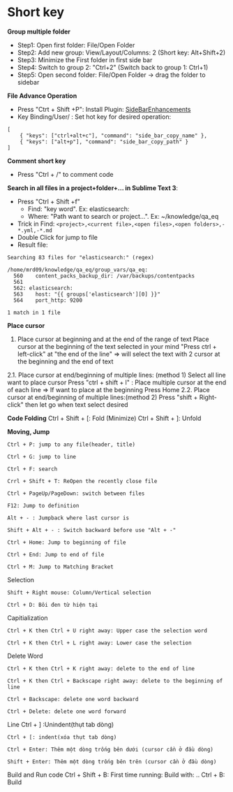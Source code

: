 # Short key
**Group multiple folder**
- Step1: Open first folder: File/Open Folder 
- Step2: Add new group: View/Layout/Columns: 2 (Short key: Alt+Shift+2)
- Step3: Minimize the First folder in first side bar
- Step4: Switch to group 2: "Ctrl+2" (Switch back to group 1: Ctrl+1)
- Step5: Open second folder: File/Open Folder -> drag the folder to sidebar

**File Advance Operation**
- Press "Ctrt + Shift +P": Install Plugin: [SideBarEnhancements](https://packagecontrol.io/packages/SideBarEnhancements)
- Key Binding/User/ : Set hot key for desired operation:
```
[
	{ "keys": ["ctrl+alt+c"], "command": "side_bar_copy_name" },
	{ "keys": ["alt+p"], "command": "side_bar_copy_path" }
]
```

**Comment short key**
- Press "Ctrl + /" to comment code

**Search in all files in a project+folder+... in Sublime Text 3**:
- Press "Ctrl + Shift +f"
	+ Find: "key word". Ex: elasticsearch:
	+ Where: "Path want to search or project...". Ex: ~/knowledge/qa_eq
- Trick in Find: ```<project>,<current file>,<open files>,<open folders>,-*.yml,-*.md```
- Double Click for jump to file
- Result file:
	
```
Searching 83 files for "elasticsearch:" (regex)

/home/mrd09/knowledge/qa_eq/group_vars/qa_eq:
  560    content_packs_backup_dir: /var/backups/contentpacks
  561  
  562: elasticsearch:
  563    host: "{{ groups['elasticsearch'][0] }}"
  564    port_http: 9200

1 match in 1 file
```

**Place cursor**
  1. Place cursor at beginning and at the end of the range of text
	Place cursor at the beginning of the text selected in your mind
	"Press ctrl + left-click" at "the end of the line"
	=> will select the text with 2 cursor at the beginning and the end of text

  2.1. Place cursor at end/beginning of multiple lines:	(method 1)
	Select all line want to place cursor
	Press "ctrl + shift + l" : Place multiple cursor at the end of each line
	  => If want to place at the beginning Press Home
  2.2. Place cursor at end/beginning of multiple lines:(method 2)
  	Press "shift + Right-click" then let go when text select desired

**Code Folding**
	Ctrl + Shift + [: Fold (Minimize)
	Ctrl + Shift + ]: Unfold

**Moving, Jump**

	Ctrl + P: jump to any file(header, title)

	Ctrl + G: jump to line

	Ctrl + F: search

	Crrl + Shift + T: ReOpen the recently close file

	Ctrl + PageUp/PageDown: switch between files

	F12: Jump to definition

	Alt + - : Jumpback where last cursor is

	Shift + Alt + - : Switch backward before use "Alt + -"

	Ctrl + Home: Jump to beginning of file

	Ctrl + End: Jump to end of file

	Ctrl + M: Jump to Matching Bracket

Selection

	Shift + Right mouse: Column/Vertical selection

	Ctrl + D: Bôi đen từ hiện tại

Capitialization

	Ctrl + K then Ctrl + U right away: Upper case the selection word

	Ctrl + K then Ctrl + L right away: Lower case the selection

Delete Word

	Ctrl + K then Ctrl + K right away: delete to the end of line

	Ctrl + K then Ctrl + Backscape right away: delete to the beginning of line

	Ctrl + Backscape: delete one word backward

	Ctrl + Delete: delete one word forward

Line
	Ctrl + ] :Unindent(thụt tab dòng)

	Ctrl + [: indent(xóa thụt tab dòng)

	Ctrl + Enter: Thêm một dòng trống bên dưới (cursor cần ở đầu dòng)

	Shift + Enter: Thêm một dòng trống bên trên (cursor cần ở đầu dòng)

Build and Run code
	Ctrl + Shift + B: First time running: Build with: ..
	Ctrl + B: Build


